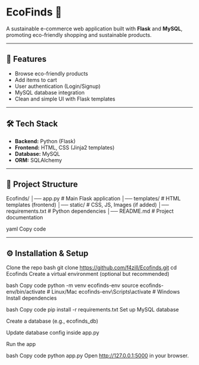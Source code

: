 # EcoFinds 🌱  
A sustainable e-commerce web application built with **Flask** and **MySQL**, promoting eco-friendly shopping and sustainable products.

---

## 🚀 Features
- Browse eco-friendly products
- Add items to cart
- User authentication (Login/Signup)
- MySQL database integration
- Clean and simple UI with Flask templates

---

## 🛠️ Tech Stack
- **Backend:** Python (Flask)
- **Frontend:** HTML, CSS (Jinja2 templates)
- **Database:** MySQL
- **ORM:** SQLAlchemy

---

## 📂 Project Structure
Ecofinds/
│── app.py # Main Flask application
│── templates/ # HTML templates (frontend)
│── static/ # CSS, JS, Images (if added)
│── requirements.txt # Python dependencies
│── README.md # Project documentation

yaml
Copy code

---

## ⚙️ Installation & Setup

Clone the repo
   bash
   git clone https://github.com/f4zill/Ecofinds.git
   cd Ecofinds
Create a virtual environment (optional but recommended)

bash
Copy code
python -m venv ecofinds-env
source ecofinds-env/bin/activate   # Linux/Mac
ecofinds-env\Scripts\activate      # Windows
Install dependencies

bash
Copy code
pip install -r requirements.txt
Set up MySQL database

Create a database (e.g., ecofinds_db)

Update database config inside app.py

Run the app

bash
Copy code
python app.py
Open http://127.0.0.1:5000 in your browser.
